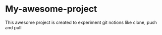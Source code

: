 # My-awesome-project
This awesome project is created to experiment git notions like clone, push and pull
